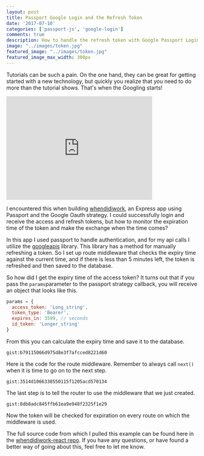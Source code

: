 ```yaml
---
layout: post
title: Passport Google Login and the Refresh Token
date: '2017-07-10'
categories: ['passport-js', 'google-login']
comments: true
description: How to handle the refresh token with Google Passport Login
image: "../images/token.jpg"
featured_image: "../images/token.jpg"
featured_image_max_width: 300px
---
```



Tutorials can be such a pain. On the one hand, they can be great for getting started with a new technology, but quickly you realize that you need to do more than the tutorial shows. That's when the Googling starts!

<iframe src="https://giphy.com/embed/g8GfH3i5F0hby" width="384" height="272" frameBorder="0" class="giphy-embed" allowFullScreen></iframe><p><a href="https://giphy.com/gifs/frustrated-keyboard-g8GfH3i5F0hby"></a></p>


I encountered this when building [whendidiwork](https://whendidiwork.com), an Express app using Passport and the Google Oauth strategy. I could successfully login and receive the access and refresh tokens, but how to monitor the expiration time of the token and make the exchange when the time comes? 

In this app I used passport to handle authentication, and for my api calls I utilize the [googleapis](https://www.npmjs.com/package/googleapis) library. This library has a method for manually refreshing a token. So I set up route middleware that checks the expiry time against the current time, and if there is less than 5 minutes left, the token is refreshed and then saved to the database. 

So how did I get the expiry time of the access token? It turns out that if you pass the `params`parameter to the passport strategy callback, you will receive an object that looks like this.

```javascript
params = {
  access_token: 'Long_string',
  token_type: 'Bearer',
  expires_in: 3599, // seconds
  id_token: 'Longer_string'
}
```

From this you can calculate the expiry time and save it to the database. 

`gist:b79115066d975d8e3f7afcced8221d60`

Here is the code for the route middleware. Remember to always call `next()` when it is time to go on to the next step.

`gist:3514d1066338550115f1205acd570134`

The last step is to tell the router to use the middleware that we just created.

`gist:8db8adc845ffb61ea9e948f2325f1e29`

Now the token will be checked for expiration on every route on which the middleware is used.

The full source code from which I pulled this example can be found here in the [<i class="fab fa-github"></i> whendidiwork-react repo](https://github.com/blehr/whendidiwork-react). If you have any questions, or have found a better way of going about this, feel free to let me know. 



